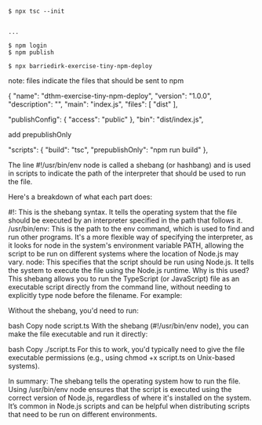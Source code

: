 ```shell
$ npx tsc --init


...

$ npm login
$ npm publish

$ npx barriedirk-exercise-tiny-npm-deploy

```


note: files indicate the files that should be sent to npm


{
  "name": "dthm-exercise-tiny-npm-deploy",
  "version": "1.0.0",
  "description": "",
  "main": "index.js",
  "files": [
    "dist"
  ],



  "publishConfig": {
    "access": "public"
  },
  "bin": "dist/index.js",

add prepublishOnly

  "scripts": {
    "build": "tsc",
    "prepublishOnly": "npm run build"
  },



  The line #!/usr/bin/env node is called a shebang (or hashbang) and is used in scripts to indicate the path of the interpreter that should be used to run the file.

Here's a breakdown of what each part does:

#!: This is the shebang syntax. It tells the operating system that the file should be executed by an interpreter specified in the path that follows it.
/usr/bin/env: This is the path to the env command, which is used to find and run other programs. It's a more flexible way of specifying the interpreter, as it looks for node in the system's environment variable PATH, allowing the script to be run on different systems where the location of Node.js may vary.
node: This specifies that the script should be run using Node.js. It tells the system to execute the file using the Node.js runtime.
Why is this used?
This shebang allows you to run the TypeScript (or JavaScript) file as an executable script directly from the command line, without needing to explicitly type node before the filename. For example:

Without the shebang, you'd need to run:

bash
Copy
node script.ts
With the shebang (#!/usr/bin/env node), you can make the file executable and run it directly:

bash
Copy
./script.ts
For this to work, you'd typically need to give the file executable permissions (e.g., using chmod +x script.ts on Unix-based systems).

In summary:
The shebang tells the operating system how to run the file.
Using /usr/bin/env node ensures that the script is executed using the correct version of Node.js, regardless of where it's installed on the system.
It’s common in Node.js scripts and can be helpful when distributing scripts that need to be run on different environments.




